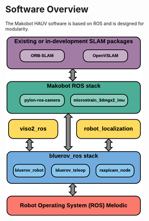 # Software Overview

The Makobot HAUV software is based on ROS and is designed for modularity. 

![software architecture diagram](https://raw.githubusercontent.com/makobot-hauv/makobot-docs/master/img/software_diagram.png)
